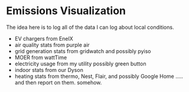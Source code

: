 # Emissions Visualization

The idea here is to log all of the data I can log about local conditions.
 - EV chargers from EnelX
 - air quality stats from purple air
 - grid generation stats from gridwatch and possibly pyiso
 - MOER from wattTime
 - electricity usage from my utility possibly green button
 - indoor stats from our Dyson
 - heating stats from thermo, Nest, Flair, and possibly Google Home
..... and then report on them. somehow.
